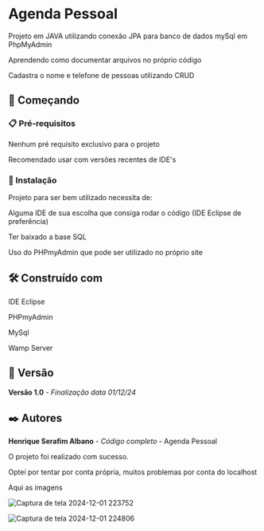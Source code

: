 # Agenda Pessoal

Projeto em JAVA utilizando conexão JPA para banco de dados mySql em PhpMyAdmin

Aprendendo como documentar arquivos no próprio código

Cadastra o nome e telefone de pessoas utilizando CRUD

## 🚀 Começando

### 📋 Pré-requisitos

Nenhum pré requisito exclusivo para o projeto

Recomendado usar com versões recentes de IDE's

### 🔧 Instalação

Projeto para ser bem utilizado necessita de:

Alguma IDE de sua escolha que consiga rodar o código (IDE Eclipse de preferência)

Ter baixado a base SQL

Uso do PHPmyAdmin que pode ser utilizado no próprio site

## 🛠️ Construído com

IDE Eclipse

PHPmyAdmin

MySql

Wamp Server

## 📌 Versão

**Versão 1.0** - *Finalização* *data 01/12/24*

## ✒️ Autores

**Henrique Serafim Albano** - *Código completo* - Agenda Pessoal

O projeto foi realizado com sucesso.

Optei por tentar por conta própria, muitos problemas por conta do localhost

Aqui as imagens

![Captura de tela 2024-12-01 223752](https://github.com/user-attachments/assets/7c1f4bcb-960f-4529-9426-767a9c530a42)

![Captura de tela 2024-12-01 224806](https://github.com/user-attachments/assets/d414ef55-eaab-4783-bc71-ce3f9cb12359)
